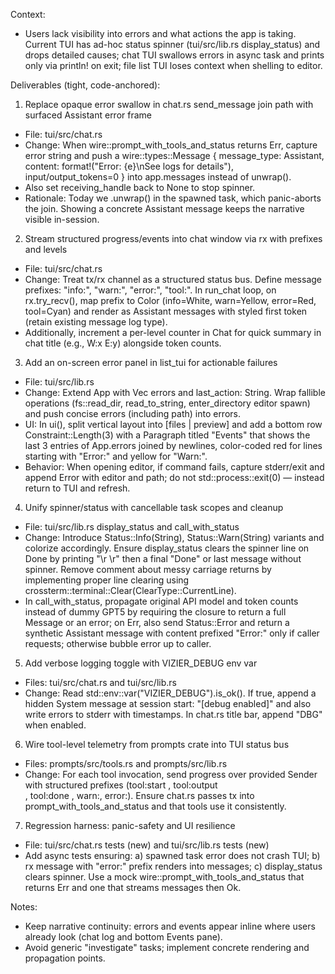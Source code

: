 Context:
- Users lack visibility into errors and what actions the app is taking. Current TUI has ad-hoc status spinner (tui/src/lib.rs display_status) and drops detailed causes; chat TUI swallows errors in async task and prints only via println! on exit; file list TUI loses context when shelling to editor.

Deliverables (tight, code-anchored):

1) Replace opaque error swallow in chat.rs send_message join path with surfaced Assistant error frame
- File: tui/src/chat.rs
- Change: When wire::prompt_with_tools_and_status returns Err, capture error string and push a wire::types::Message { message_type: Assistant, content: format!("Error: {e}\nSee logs for details"), input/output_tokens=0 } into app.messages instead of unwrap().
- Also set receiving_handle back to None to stop spinner.
- Rationale: Today we .unwrap() in the spawned task, which panic-aborts the join. Showing a concrete Assistant message keeps the narrative visible in-session.

2) Stream structured progress/events into chat window via rx with prefixes and levels
- File: tui/src/chat.rs
- Change: Treat tx/rx channel as a structured status bus. Define message prefixes: "info:", "warn:", "error:", "tool:". In run_chat loop, on rx.try_recv(), map prefix to Color (info=White, warn=Yellow, error=Red, tool=Cyan) and render as Assistant messages with styled first token (retain existing message log type).
- Additionally, increment a per-level counter in Chat for quick summary in chat title (e.g., W:x E:y) alongside token counts.

3) Add an on-screen error panel in list_tui for actionable failures
- File: tui/src/lib.rs
- Change: Extend App with Vec<String> errors and last_action: String. Wrap fallible operations (fs::read_dir, read_to_string, enter_directory editor spawn) and push concise errors (including path) into errors.
- UI: In ui(), split vertical layout into [files | preview] and add a bottom row Constraint::Length(3) with a Paragraph titled "Events" that shows the last 3 entries of App.errors joined by newlines, color-coded red for lines starting with "Error:" and yellow for "Warn:".
- Behavior: When opening editor, if command fails, capture stderr/exit and append Error with editor and path; do not std::process::exit(0) — instead return to TUI and refresh.

4) Unify spinner/status with cancellable task scopes and cleanup
- File: tui/src/lib.rs display_status and call_with_status
- Change: Introduce Status::Info(String), Status::Warn(String) variants and colorize accordingly. Ensure display_status clears the spinner line on Done by printing "\r  \r" then a final "Done" or last message without spinner. Remove comment about messy carriage returns by implementing proper line clearing using crossterm::terminal::Clear(ClearType::CurrentLine).
- In call_with_status, propagate original API model and token counts instead of dummy GPT5 by requiring the closure to return a full Message or an error; on Err, also send Status::Error and return a synthetic Assistant message with content prefixed "Error:" only if caller requests; otherwise bubble error up to caller.

5) Add verbose logging toggle with VIZIER_DEBUG env var
- Files: tui/src/chat.rs and tui/src/lib.rs
- Change: Read std::env::var("VIZIER_DEBUG").is_ok(). If true, append a hidden System message at session start: "[debug enabled]" and also write errors to stderr with timestamps. In chat.rs title bar, append "DBG" when enabled.

6) Wire tool-level telemetry from prompts crate into TUI status bus
- Files: prompts/src/tools.rs and prompts/src/lib.rs
- Change: For each tool invocation, send progress over provided Sender<String> with structured prefixes (tool:start <name>, tool:output <summary>, tool:done <name>, warn:<msg>, error:<msg>). Ensure chat.rs passes tx into prompt_with_tools_and_status and that tools use it consistently.

7) Regression harness: panic-safety and UI resilience
- File: tui/src/chat.rs tests (new) and tui/src/lib.rs tests (new)
- Add async tests ensuring: a) spawned task error does not crash TUI; b) rx message with "error:" prefix renders into messages; c) display_status clears spinner. Use a mock wire::prompt_with_tools_and_status that returns Err and one that streams messages then Ok.

Notes:
- Keep narrative continuity: errors and events appear inline where users already look (chat log and bottom Events pane).
- Avoid generic "investigate" tasks; implement concrete rendering and propagation points.
